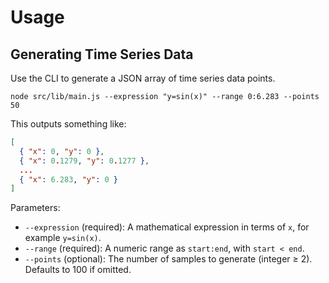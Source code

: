 # Usage

## Generating Time Series Data

Use the CLI to generate a JSON array of time series data points.

```
node src/lib/main.js --expression "y=sin(x)" --range 0:6.283 --points 50
```

This outputs something like:

```json
[
  { "x": 0, "y": 0 },
  { "x": 0.1279, "y": 0.1277 },
  ...
  { "x": 6.283, "y": 0 }
]
```

Parameters:

- `--expression` (required): A mathematical expression in terms of `x`, for example `y=sin(x)`.
- `--range` (required): A numeric range as `start:end`, with `start < end`.
- `--points` (optional): The number of samples to generate (integer ≥ 2). Defaults to 100 if omitted.
